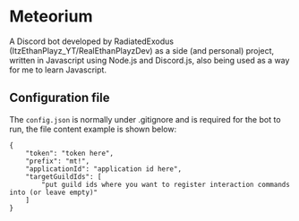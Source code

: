 # Meteorium
A Discord bot developed by RadiatedExodus (ItzEthanPlayz_YT/RealEthanPlayzDev) as a side (and personal) project, written in Javascript using Node.js and Discord.js, also being used as a way for me to learn Javascript.

## Configuration file
The ``config.json`` is normally under .gitignore and is required for the bot to run, the file content example is shown below:
```
{
    "token": "token here",
    "prefix": "mt!",
    "applicationId": "application id here",
    "targetGuildIds": [
        "put guild ids where you want to register interaction commands into (or leave empty)"
    ]
}
```